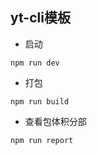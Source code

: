 ## yt-cli模板

- 启动

```
npm run dev
```
- 打包

```
npm run build
```
- 查看包体积分部

```
npm run report
```